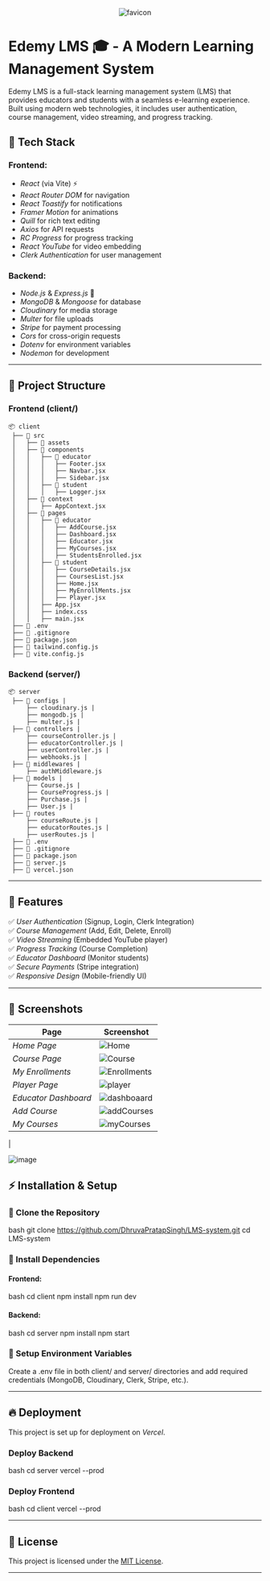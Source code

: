 

<div align="center">
  
![favicon](https://github.com/user-attachments/assets/ba86af86-a98e-4842-9cc4-5871c5ef234b)

</div>

# Edemy LMS 🎓 - A Modern Learning Management System


Edemy LMS is a full-stack learning management system (LMS) that provides educators and students with a seamless e-learning experience. Built using modern web technologies, it includes user authentication, course management, video streaming, and progress tracking.

## 🚀 Tech Stack

### Frontend:
- *React* (via Vite) ⚡
- *React Router DOM* for navigation
- *React Toastify* for notifications
- *Framer Motion* for animations
- *Quill* for rich text editing
- *Axios* for API requests
- *RC Progress* for progress tracking
- *React YouTube* for video embedding
- *Clerk Authentication* for user management

### Backend:
- *Node.js* & *Express.js* 🚀
- *MongoDB* & *Mongoose* for database
- *Cloudinary* for media storage
- *Multer* for file uploads
- *Stripe* for payment processing
- *Cors* for cross-origin requests
- *Dotenv* for environment variables
- *Nodemon* for development

---

## 📂 Project Structure

### **Frontend (client/)**
```
📦 client
 ├── 📂 src
 │   ├── 📂 assets
 │   ├── 📂 components
 │   │   ├── 📂 educator
 │   │   │   ├── Footer.jsx
 │   │   │   ├── Navbar.jsx
 │   │   │   ├── Sidebar.jsx
 │   │   ├── 📂 student
 │   │   │   ├── Logger.jsx
 │   ├── 📂 context
 │   │   ├── AppContext.jsx
 │   ├── 📂 pages
 │   │   ├── 📂 educator
 │   │   │   ├── AddCourse.jsx
 │   │   │   ├── Dashboard.jsx
 │   │   │   ├── Educator.jsx
 │   │   │   ├── MyCourses.jsx
 │   │   │   ├── StudentsEnrolled.jsx
 │   │   ├── 📂 student
 │   │   │   ├── CourseDetails.jsx
 │   │   │   ├── CoursesList.jsx
 │   │   │   ├── Home.jsx
 │   │   │   ├── MyEnrollMents.jsx
 │   │   │   ├── Player.jsx
 │   │   ├── App.jsx
 │   │   ├── index.css
 │   │   ├── main.jsx
 ├── 📜 .env
 ├── 📜 .gitignore
 ├── 📜 package.json
 ├── 📜 tailwind.config.js
 ├── 📜 vite.config.js
```
### **Backend (server/)**
```
📦 server
 ├── 📂 configs |
     ├── cloudinary.js |
     ├── mongodb.js |
     ├── multer.js |
 ├── 📂 controllers |
     ├── courseController.js |
     ├── educatorController.js |
     ├── userController.js |
     ├── webhooks.js |
 ├── 📂 middlewares |
     ├── authMiddleware.js
 ├── 📂 models |
     ├── Course.js |
     ├── CourseProgress.js |
     ├── Purchase.js |
     ├── User.js |
 ├── 📂 routes
     ├── courseRoute.js |
     ├── educatorRoutes.js |
     ├── userRoutes.js |
 ├── 📜 .env
 ├── 📜 .gitignore
 ├── 📜 package.json
 ├── 📜 server.js
 ├── 📜 vercel.json

```
---

## 🌟 Features

✅ *User Authentication* (Signup, Login, Clerk Integration)  
✅ *Course Management* (Add, Edit, Delete, Enroll)  
✅ *Video Streaming* (Embedded YouTube player)  
✅ *Progress Tracking* (Course Completion)  
✅ *Educator Dashboard* (Monitor students)  
✅ *Secure Payments* (Stripe integration)  
✅ *Responsive Design* (Mobile-friendly UI)  

---

## 📸 Screenshots

| Page | Screenshot |
|------|-----------|
| *Home Page* | ![Home](https://github.com/user-attachments/assets/f676cf2a-a75c-43dc-8e8e-cf710afa4f5f) |
| *Course Page* | ![Course](https://github.com/user-attachments/assets/c771c4f0-2614-4be8-8106-14f3cfc32856) |
| *My Enrollments* | ![Enrollments](https://github.com/user-attachments/assets/cf884299-ed49-4453-bf46-b443ecc6f913) |
| *Player Page* | ![player](https://github.com/user-attachments/assets/06574610-7459-43fc-8fa3-193b0ce5f1d4)|
| *Educator Dashboard* | ![dashboaard](https://github.com/user-attachments/assets/da37d9c1-8f14-4a54-aa9d-1c4bb0ee4b95)|
| *Add Course* | ![addCourses](https://github.com/user-attachments/assets/7659cae9-c55b-4449-a18a-f4801a36f9f0)|
| *My Courses* | ![myCourses](https://github.com/user-attachments/assets/46ebabcc-0344-46d9-81c3-ba3a87a22a70)
 |

![image](https://github.com/user-attachments/assets/9fb30367-1fe1-48e4-b128-2b2c104fb8d9)








## ⚡ Installation & Setup

### ⿡ Clone the Repository
bash
git clone https://github.com/DhruvaPratapSingh/LMS-system.git
cd LMS-system
### ⿢ Install Dependencies

#### Frontend:
bash
cd client
npm install
npm run dev


#### Backend:
bash
cd server
npm install
npm start


### ⿣ Setup Environment Variables
Create a .env file in both client/ and server/ directories and add required credentials (MongoDB, Cloudinary, Clerk, Stripe, etc.).

---

## 🔥 Deployment

This project is set up for deployment on *Vercel*.

### Deploy Backend
bash
cd server
vercel --prod


### Deploy Frontend
bash
cd client
vercel --prod


---

## 🔐 License
This project is licensed under the [MIT License](LICENSE).

---
